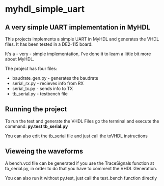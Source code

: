 <h1>myhdl_simple_uart </h1>

<h2>A very simple UART implementation in MyHDL</h2>

<p> This projects implements a simple UART in MyHDL and generates the VHDL files. It has been tested in a DE2-115 board.</p>
<p> It's a - very - simple implementation, I've done it to learn a little bit more about MyHDL. </p>

<p>The project has four files:</p>
<ul>
<li>baudrate_gen.py - generates the baudrate</li>
<li>serial_rx.py - recieves info from RX</li>
<li>serial_tx.py - sends info to TX</li>
<li>tb_serial.py - testbench file</li>
</ul>

<h2> Running the project </h2>

<p> To run the test and generate the VHDL Files go the terminal and execute the command: <strong>py.test tb_serial.py</strong> </p>
<p> You can also edit the tb_serial file and just call the toVHDL instructions </p>

<h2> Vieweing the waveforms </h2>

<p> A bench.vcd file can be generated if you use the TraceSignals function at tb_serial.py, in order to do that you have to comment the VHDL Generation. </p>
<p> You can also run it without py.test, just call the test_bench function directly </p>
